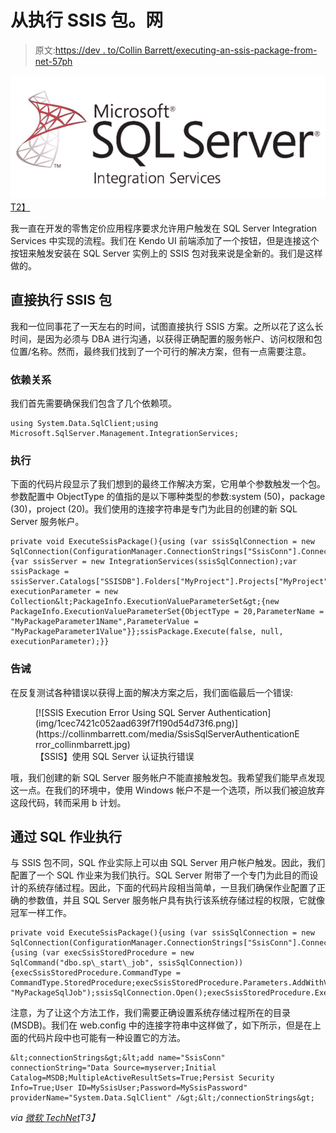 # 从执行 SSIS 包。网

> 原文:[https://dev . to/Collin Barrett/executing-an-ssis-package-from-net-57ph](https://dev.to/collinbarrett/executing-an-ssis-package-from-net-57ph)

[![SQL Server Integration Services](img/753ad048e5acec322ca3cd28526db5d1.png)T2】](https://collinmbarrett.com/execute-ssis-csharp-dotnet/)

我一直在开发的零售定价应用程序要求允许用户触发在 SQL Server Integration Services 中实现的流程。我们在 Kendo UI 前端添加了一个按钮，但是连接这个按钮来触发安装在 SQL Server 实例上的 SSIS 包对我来说是全新的。我们是这样做的。

## 直接执行 SSIS 包

我和一位同事花了一天左右的时间，试图直接执行 SSIS 方案。之所以花了这么长时间，是因为必须与 DBA 进行沟通，以获得正确配置的服务帐户、访问权限和包位置/名称。然而，最终我们找到了一个可行的解决方案，但有一点需要注意。

### 依赖关系

我们首先需要确保我们包含了几个依赖项。

```
using System.Data.SqlClient;using Microsoft.SqlServer.Management.IntegrationServices; 
```

### 执行

下面的代码片段显示了我们想到的最终工作解决方案，它用单个参数触发一个包。参数配置中 ObjectType 的值指的是以下哪种类型的参数:system (50)，package (30)，project (20)。我们使用的连接字符串是专门为此目的创建的新 SQL Server 服务帐户。

```
private void ExecuteSsisPackage(){using (var ssisSqlConnection = new SqlConnection(ConfigurationManager.ConnectionStrings["SsisConn"].ConnectionString)){var ssisServer = new IntegrationServices(ssisSqlConnection);var ssisPackage = ssisServer.Catalogs["SSISDB"].Folders["MyProject"].Projects["MyProject"].Packages["MyPackage.dtsx"];var executionParameter = new Collection&lt;PackageInfo.ExecutionValueParameterSet&gt;{new PackageInfo.ExecutionValueParameterSet{ObjectType = 20,ParameterName = "MyPackageParameter1Name",ParameterValue = "MyPackageParameter1Value"}};ssisPackage.Execute(false, null, executionParameter);}} 
```

### 告诫

在反复测试各种错误以获得上面的解决方案之后，我们面临最后一个错误:

<figure>[![SSIS Execution Error Using SQL Server Authentication](img/1cec7421c052aad639f7f190d54d73f6.png)](https://collinmbarrett.com/media/SsisSqlServerAuthenticationError_collinmbarrett.jpg)

<figcaption id="caption-attachment-4400">【SSIS】使用 SQL Server 认证执行错误</figcaption>

</figure>

哦，我们创建的新 SQL Server 服务帐户不能直接触发包。我希望我们能早点发现这一点。在我们的环境中，使用 Windows 帐户不是一个选项，所以我们被迫放弃这段代码，转而采用 b 计划。

## 通过 SQL 作业执行

与 SSIS 包不同，SQL 作业实际上可以由 SQL Server 用户帐户触发。因此，我们配置了一个 SQL 作业来为我们执行。SQL Server 附带了一个专门为此目的而设计的系统存储过程。因此，下面的代码片段相当简单，一旦我们确保作业配置了正确的参数值，并且 SQL Server 服务帐户具有执行该系统存储过程的权限，它就像冠军一样工作。

```
private void ExecuteSsisPackage(){using (var ssisSqlConnection = new SqlConnection(ConfigurationManager.ConnectionStrings["SsisConn"].ConnectionString)){using (var execSsisStoredProcedure = new SqlCommand("dbo.sp\_start\_job", ssisSqlConnection)){execSsisStoredProcedure.CommandType = CommandType.StoredProcedure;execSsisStoredProcedure.Parameters.AddWithValue("@job\_name", "MyPackageSqlJob");ssisSqlConnection.Open();execSsisStoredProcedure.ExecuteNonQuery();}}} 
```

注意，为了让这个方法工作，我们需要正确设置系统存储过程所在的目录(MSDB)。我们在 web.config 中的连接字符串中这样做了，如下所示，但是在上面的代码片段中也可能有一种设置它的方法。

```
&lt;connectionStrings&gt;&lt;add name="SsisConn" connectionString="Data Source=myserver;Initial Catalog=MSDB;MultipleActiveResultSets=True;Persist Security Info=True;User ID=MySsisUser;Password=MySsisPassword" providerName="System.Data.SqlClient" /&gt;&lt;/connectionStrings&gt; 
```

*via [微软 TechNet](https://social.technet.microsoft.com/wiki/contents/articles/21978.execute-ssis-2012-package-with-parameters-via-net.aspx)T3】*
